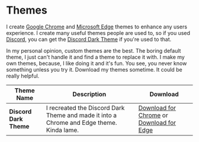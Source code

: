 # Themes
I create [Google Chrome](https://chrome.com) and [Microsoft Edge](https://www.microsoft.com/en-us/windows/microsoft-edge) themes to enhance any users experience. I create many useful themes people are used to, so if you used [Discord](https://discordapp.com), you can get the [Discord Dark Theme](?) if you're used to that.

In my personal opinion, custom themes are the best. The boring default theme, I just can't handle it and find a theme to replace it with. I make my own themes, because, I like doing it and it's fun. You see, you never know something unless you try it. Download my themes sometime. It could be really helpful.

| Theme Name  | Description | Download |
| ------------ | -------------- | ---------- |
| **Discord Dark Theme**  | I recreated the Discord Dark Theme and made it into a Chrome and Edge theme. Kinda lame.  | [Download for Chrome](https://mega.nz/#!gwBm2CbD) or [Download for Edge](https://mega.nz/#!tsYUTI5Y) |
